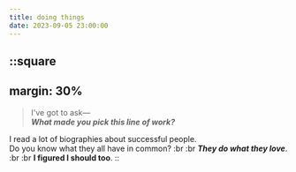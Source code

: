 ```yaml
---
title: doing things
date: 2023-09-05 23:00:00
---
```


::square
---
margin: 30%
---

> I've got to ask&mdash;  
> _**What made you pick this line of work?**_

I read a lot of biographies about successful people.  
Do you know what they all have in common?  :br :br
**_They do what they love_**.  :br :br
**I figured I should too**.
::

<!-- more -->
